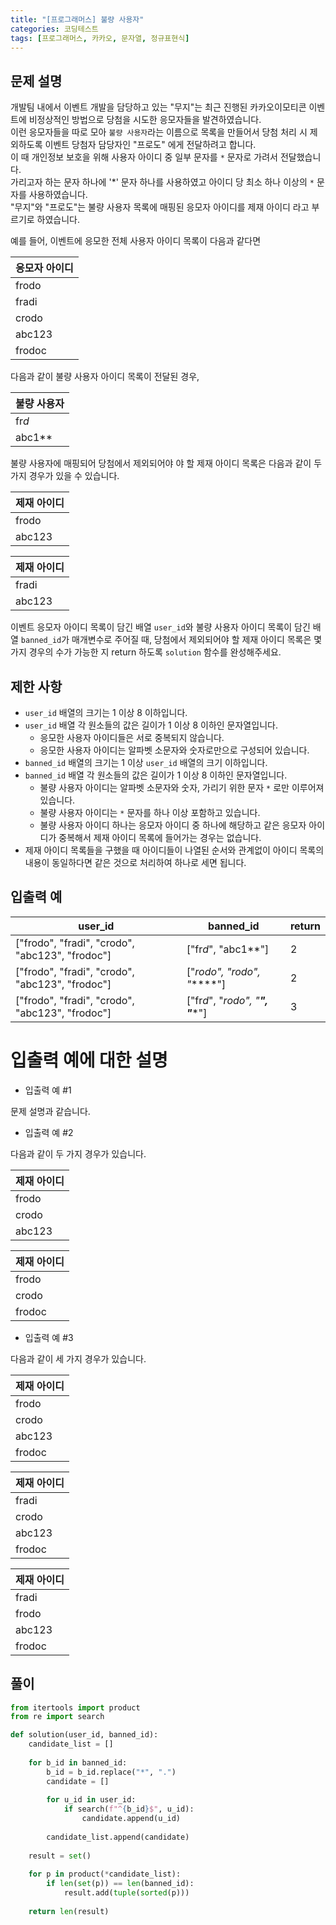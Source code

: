 ```yaml
---
title: "[프로그래머스] 불량 사용자"
categories: 코딩테스트
tags: [프로그래머스, 카카오, 문자열, 정규표현식]
---
```


## 문제 설명

개발팀 내에서 이벤트 개발을 담당하고 있는 "무지"는 최근 진행된 카카오이모티콘 이벤트에 비정상적인 방법으로 당첨을 시도한 응모자들을 발견하였습니다.  
이런 응모자들을 따로 모아 `불량 사용자`라는 이름으로 목록을 만들어서 당첨 처리 시 제외하도록 이벤트 당첨자 담당자인 "프로도" 에게 전달하려고 합니다.  
이 때 개인정보 보호을 위해 사용자 아이디 중 일부 문자를 `*` 문자로 가려서 전달했습니다.  
가리고자 하는 문자 하나에 '*' 문자 하나를 사용하였고 아이디 당 최소 하나 이상의 `*` 문자를 사용하였습니다.  
"무지"와 "프로도"는 불량 사용자 목록에 매핑된 응모자 아이디를 제재 아이디 라고 부르기로 하였습니다.  

예를 들어, 이벤트에 응모한 전체 사용자 아이디 목록이 다음과 같다면

|응모자 아이디|
|-------------|
|frodo|
|fradi|
|crodo|
|abc123|
|frodoc|

다음과 같이 불량 사용자 아이디 목록이 전달된 경우,

|불량 사용자|
|-----------|
|fr*d*|
|abc1**|

불량 사용자에 매핑되어 당첨에서 제외되어야 야 할 제재 아이디 목록은 다음과 같이 두 가지 경우가 있을 수 있습니다.

|제재 아이디|
|-----------|
|frodo|
|abc123|

|제재 아이디|
|-----------|
|fradi|
|abc123|

이벤트 응모자 아이디 목록이 담긴 배열 `user_id`와 불량 사용자 아이디 목록이 담긴 배열 `banned_id`가 매개변수로 주어질 때, 당첨에서 제외되어야 할 제재 아이디 목록은 몇가지 경우의 수가 가능한 지 return 하도록 `solution` 함수를 완성해주세요.

## 제한 사항

- `user_id` 배열의 크기는 1 이상 8 이하입니다.
- `user_id` 배열 각 원소들의 값은 길이가 1 이상 8 이하인 문자열입니다.
    + 응모한 사용자 아이디들은 서로 중복되지 않습니다.
    + 응모한 사용자 아이디는 알파벳 소문자와 숫자로만으로 구성되어 있습니다.
- `banned_id` 배열의 크기는 1 이상 `user_id` 배열의 크기 이하입니다.
- `banned_id` 배열 각 원소들의 값은 길이가 1 이상 8 이하인 문자열입니다.
    + 불량 사용자 아이디는 알파벳 소문자와 숫자, 가리기 위한 문자 `*` 로만 이루어져 있습니다.
    + 불량 사용자 아이디는 `*` 문자를 하나 이상 포함하고 있습니다.
    + 불량 사용자 아이디 하나는 응모자 아이디 중 하나에 해당하고 같은 응모자 아이디가 중복해서 제재 아이디 목록에 들어가는 경우는 없습니다.
- 제재 아이디 목록들을 구했을 때 아이디들이 나열된 순서와 관계없이 아이디 목록의 내용이 동일하다면 같은 것으로 처리하여 하나로 세면 됩니다.

## 입출력 예

|user_id|banned_id|return|
|-------|---------|------|
|["frodo", "fradi", "crodo", "abc123", "frodoc"]|["fr*d*", "abc1**"]|2|
|["frodo", "fradi", "crodo", "abc123", "frodoc"]|["*rodo", "*rodo", "******"]|2|
|["frodo", "fradi", "crodo", "abc123", "frodoc"]|["fr*d*", "*rodo", "******", "******"]|3|

# 입출력 예에 대한 설명

- 입출력 예 #1

문제 설명과 같습니다.

- 입출력 예 #2

다음과 같이 두 가지 경우가 있습니다.

|제재 아이디|
|-----------|
|frodo|
|crodo|
|abc123|

|제재 아이디|
|-----------|
|frodo|
|crodo|
|frodoc|

- 입출력 예 #3

다음과 같이 세 가지 경우가 있습니다.

|제재 아이디|
|-----------|
|frodo|
|crodo|
|abc123|
|frodoc|

|제재 아이디|
|-----------|
|fradi|
|crodo|
|abc123|
|frodoc|

|제재 아이디|
|-----------|
|fradi|
|frodo|
|abc123|
|frodoc|

## 풀이

```python
from itertools import product
from re import search

def solution(user_id, banned_id):
    candidate_list = []
    
    for b_id in banned_id:
        b_id = b_id.replace("*", ".")
        candidate = []
        
        for u_id in user_id:
            if search(f"^{b_id}$", u_id):
                candidate.append(u_id)
        
        candidate_list.append(candidate)
    
    result = set()
     
    for p in product(*candidate_list):
        if len(set(p)) == len(banned_id):
            result.add(tuple(sorted(p)))
            
    return len(result)
```